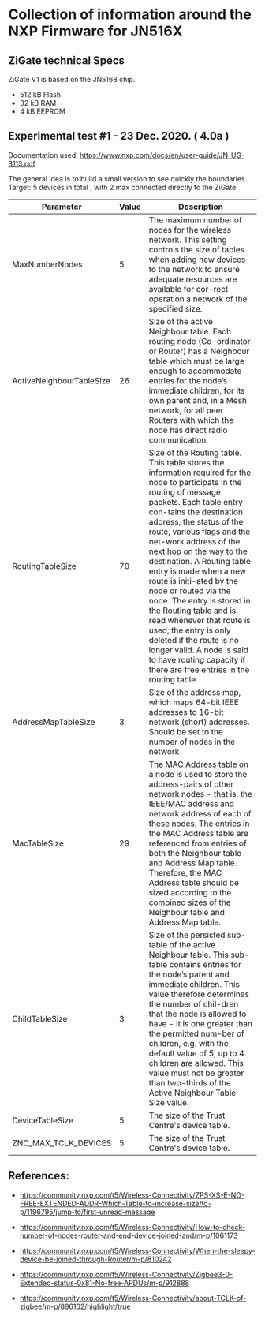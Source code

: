 # Collection of information around the NXP Firmware for JN516X


## ZiGate technical Specs

ZiGate V1 is based on the JN5168 chip.
* 512 kB Flash 
* 32 kB RAM
* 4 kB EEPROM


## Experimental test #1 - 23 Dec. 2020. ( 4.0a )

Documentation used: https://www.nxp.com/docs/en/user-guide/JN-UG-3113.pdf

The general idea is to build a small version to see quickly the boundaries.
Target: 5 devices in total , with 2 max connected directly to the ZiGate

| Parameter                | Value | Description                                                                                                                                                                                                                                                                                                                                                                                                                                                                                                                                                                                                                                   |
| ------------------------ | ----- | --------------------------------------------------------------------------------------------------------------------------------------------------------------------------------------------------------------------------------------------------------------------------------------------------------------------------------------------------------------------------------------------------------------------------------------------------------------------------------------------------------------------------------------------------------------------------------------------------------------------------------------------- |
| MaxNumberNodes           | 5     | The maximum number of nodes for the wireless network. This setting controls the size of tables when adding new devices to the network to ensure adequate resources are available for cor-rect operation a network of the specified size.                                                                                                                                                                                                                                                                                                                                                                                                      |
| ActiveNeighbourTableSize | 26    | Size of the active Neighbour table. Each routing node (Co-ordinator or Router) has a Neighbour table which must be large enough to accommodate entries for the node’s immediate children, for its own parent and, in a Mesh network, for all peer Routers with which the node has direct radio communication.                                                                                                                                                                                                                                                                                                                                 |
| RoutingTableSize         | 70    | Size of the Routing table. This table stores the information required for the node to participate in the routing of message packets. Each table entry con-tains the destination address, the status of the route, various flags and the net-work address of the next hop on the way to the destination. A Routing table entry is made when a new route is initi-ated by the node or routed via the node. The entry is stored in the Routing table and is read whenever that route is used; the entry is only deleted if the route is no longer valid. A node is said to have routing capacity if there are free entries in the routing table. |
| AddressMapTableSize      | 3     | Size of the address map, which maps 64-bit IEEE addresses to 16-bit network (short) addresses. Should be set to the number of nodes in the network                                                                                                                                                                                                                                                                                                                                                                                                                                                                                            |
| MacTableSize             | 29    | The MAC Address table on a node is used to store the address-pairs of other network nodes - that is, the IEEE/MAC address and network address of each of these nodes. The entries in the MAC Address table are referenced from entries of both the Neighbour table and Address Map table. Therefore, the MAC Address table should be sized according to the combined sizes of the Neighbour table and Address Map table.                                                                                                                                                                                                                      |
| ChildTableSize           | 3     | Size of the persisted sub-table of the active Neighbour table. This sub-table contains entries for the node’s parent and immediate children. This value therefore determines the number of chil-dren that the node is allowed to have - it is one greater than the permitted num-ber of children, e.g. with the default value of 5, up to 4 children are allowed. This value must not be greater than two-thirds of the Active Neighbour Table Size value.                                                                                                                                                                                    |
| DeviceTableSize          | 5     | The size of the Trust Centre's device table.                                                                                                                                                                                                                                                                                                                                                                                                                                                                                                                                                                                                  |
| ZNC\_MAX\_TCLK\_DEVICES  | 5     | The size of the Trust Centre's device table.                                                                                                                                                                                                                                                                                                                                                                                                                                                                                                                                                                                                  |




## References:

* https://community.nxp.com/t5/Wireless-Connectivity/ZPS-XS-E-NO-FREE-EXTENDED-ADDR-Which-Table-to-increase-size/td-p/1196795/jump-to/first-unread-message

* https://community.nxp.com/t5/Wireless-Connectivity/How-to-check-number-of-nodes-router-and-end-device-joined-and/m-p/1061173

* https://community.nxp.com/t5/Wireless-Connectivity/When-the-sleepy-device-be-joined-through-Router/m-p/810242

* https://community.nxp.com/t5/Wireless-Connectivity/Zigbee3-0-Extended-status-0x81-No-free-APDUs/m-p/912888


* https://community.nxp.com/t5/Wireless-Connectivity/about-TCLK-of-zigbee/m-p/896162/highlight/true
